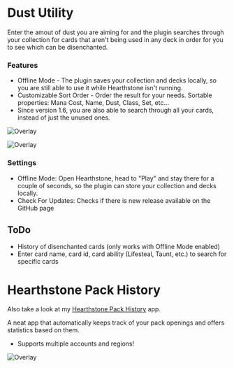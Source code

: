 # Dust Utility
Enter the amout of dust you are aiming for and the plugin searches through your collection for cards that aren't being used in any deck in order for you to see which can be disenchanted.

### Features
* Offline Mode - The plugin saves your collection and decks locally, so you are still able to use it while Hearthstone isn't running.
* Customizable Sort Order - Order the result for your needs. Sortable properties: Mana Cost, Name, Dust, Class, Set, etc...
* Since version 1.6, you are also able to search through all your cards, instead of just the unused ones.

![Overlay](https://i.imgur.com/tIDgbNL.png)

![Overlay](https://i.imgur.com/zxdXdwf.png)

### Settings
* Offline Mode: Open Hearthstone, head to "Play" and stay there for a couple of seconds, so the plugin can store your collection and decks locally.
* Check For Updates: Checks if there is new release available on the GitHub page

## ToDo
* History of disenchanted cards (only works with Offline Mode enabled)
* Enter card name, card id, card ability (Lifesteal, Taunt, etc.) to search for specific cards


# Hearthstone Pack History
Also take a look at my [Hearthstone Pack History](https://github.com/CLJunge/Spawn.HearthstonePackHistory) app.

A neat app that automatically keeps track of your pack openings and offers statistics based on them.
* Supports multiple accounts and regions!

![Overlay](https://i.imgur.com/RYQOYCe.png)
